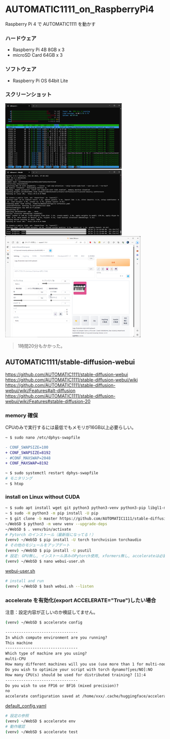 # AUTOMATIC1111_on_RaspberryPi4
Raspberry Pi 4 で AUTOMATIC1111 を動かす

### ハードウェア
- Raspberry Pi 4B 8GB x 3
- microSD Card 64GB x 3
### ソフトウェア
- Raspberry Pi OS 64bit Lite
### スクリーンショット
![htop](image/htom.png)<br>
![ssh](image/ssh.png)<br>
![webui](image/webui.png)<br>
> 1時間20分もかかった。

## AUTOMATIC1111/stable-diffusion-webui
https://github.com/AUTOMATIC1111/stable-diffusion-webui<br>
https://github.com/AUTOMATIC1111/stable-diffusion-webui/wiki<br>
https://github.com/AUTOMATIC1111/stable-diffusion-webui/wiki/Features#alt-diffusion<br>
https://github.com/AUTOMATIC1111/stable-diffusion-webui/wiki/Features#stable-diffusion-20

### memory 確保
CPUのみで実行するには最低でもメモリが16GB以上必要らしい。
~~~diff
~ $ sudo nano /etc/dphys-swapfile
~~~
~~~diff
- CONF_SWAPSIZE=100
+ CONF_SWAPSIZE=8192
- #CONF_MAXSWAP=2048
+ CONF_MAXSWAP=8192
~~~
~~~sh
~ $ sudo systemctl restart dphys-swapfile
# モニタリング
~ $ htop
~~~
### install on Linux without CUDA
~~~sh
~ $ sudo apt install wget git python3 python3-venv python3-pip libgl1-mesa-dev
~ $ sudo -H python3 -m pip install -U pip
~ $ git clone -b master https://github.com/AUTOMATIC1111/stable-diffusion-webui.git WebSD
~/WebSD $ python3 -m venv venv --upgrade-deps
~/WebSD $ . venv/bin/activate
# Pytorch のインストール（最新版になってる！）
(venv) ~/WebSD $ pip install -U torch torchvision torchaudio
# その他のモジュールをアップデート
(venv) ~/WebSD $ pip install -U psutil
# 設定: GPU無し, インストール済みのPytorch使用, xformers無し, accelerateは必要か？
(venv) ~/WebSD $ nano webui-user.sh
~~~
[webui-user.sh](src/webui-user.sh)
~~~sh
# install and run
(venv) ~/WebSD $ bash webui.sh --listen
~~~

### accelerate を有効化(export ACCELERATE="True")したい場合
注意：設定内容が正しいのか検証してません。
~~~sh
(venv) ~/WebSD $ accelerate config
~~~
~~~txt
--------------------------------
In which compute environment are you running?
This machine
--------------------------------
Which type of machine are you using?
multi-CPU
How many different machines will you use (use more than 1 for multi-node training)? [1]: 1
Do you wish to optimize your script with torch dynamo?[yes/NO]:NO
How many CPU(s) should be used for distributed training? [1]:4
--------------------------------
Do you wish to use FP16 or BF16 (mixed precision)?
no
accelerate configuration saved at /home/xxx/.cache/huggingface/accelerate/default_config.yaml
~~~
[default_config.yaml](src/default_config.yaml)
~~~sh
# 設定の参照
(venv) ~/WebSD $ accelerate env
# 動作確認
(venv) ~/WebSD $ accelerate test
~~~
